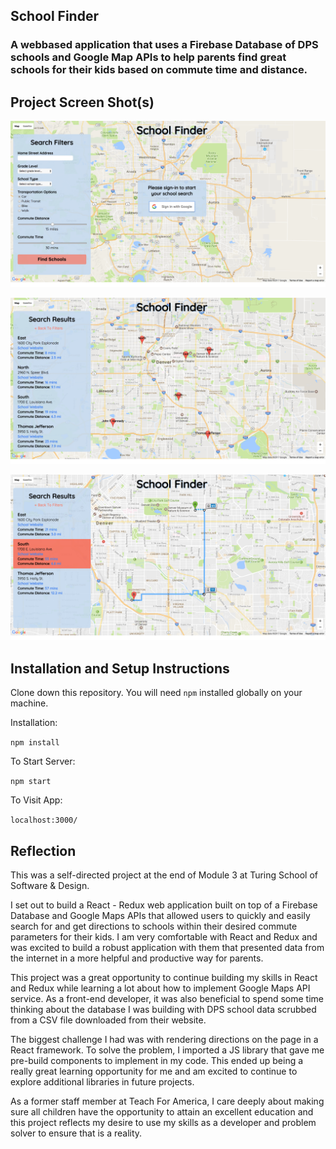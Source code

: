 ## School Finder
### A webbased application that uses a Firebase Database of DPS schools and Google Map APIs to help parents find great schools for their kids based on commute time and distance.

## Project Screen Shot(s)

![My image](./screenshots/school_finder_welcome.png)

![My image](./screenshots/school_results.png)

![My image](./screenshots/school_directions.png)

## Installation and Setup Instructions

Clone down this repository. You will need `npm` installed globally on your machine.  

Installation:

`npm install`  

<!-- To Run Test Suite: //tests will be pushed up shortly -->

<!-- `npm test`   -->

To Start Server:

`npm start`  

To Visit App:

`localhost:3000/`  

## Reflection

This was a self-directed project at the end of Module 3 at Turing School of Software & Design.  

I set out to build a React - Redux web application built on top of a Firebase Database and Google Maps APIs that allowed users to quickly and easily search for and get directions to schools within their desired commute parameters for their kids. I am very comfortable with React and Redux and was excited to build a robust application with them that presented data from the internet in a more helpful and productive way for parents.

This project was a great opportunity to continue building my skills in React and Redux while learning a lot about how to implement Google Maps API service.  As a front-end developer, it was also beneficial to spend some time thinking about the database I was building with DPS school data scrubbed from a CSV file downloaded from their website.

The biggest challenge I had was with rendering directions on the page in a React framework.  To solve the problem, I imported a JS library that gave me pre-build components to implement in my code. This ended up being a really great learning opportunity for me and  am excited to continue to explore additional libraries in future projects.

As a former staff member at Teach For America, I care deeply about making sure all children have the opportunity to attain an excellent education and this project reflects my desire to use my skills as a developer and problem solver to ensure that is a reality.
